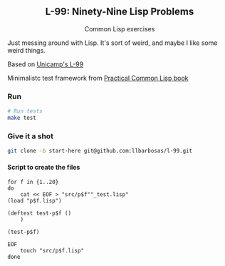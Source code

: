 <h2 align="center">L-99: Ninety-Nine Lisp Problems</h2>
<p align="center">Common Lisp exercises</p> 

Just messing around with Lisp. It's sort of weird, and maybe I like some weird things.

Based on [Unicamp's L-99](https://www.ic.unicamp.br/~meidanis/courses/mc336/2006s2/funcional/L-99_Ninety-Nine_Lisp_Problems.html)

Minimalistc test framework from [Practical Common Lisp book](http://www.gigamonkeys.com/book/practical-building-a-unit-test-framework.html)
### Run

```bash
# Run tests
make test
```

### Give it a shot
```bash
git clone -b start-here git@github.com:llbarbosas/l-99.git
```

#### Script to create the files
```
for f in {1..20}
do 
    cat << EOF > "src/p$f""_test.lisp"
(load "p$f.lisp")

(deftest test-p$f () 
    )

(test-p$f)

EOF
    touch "src/p$f.lisp"
done
```